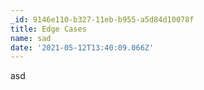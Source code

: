 ```yaml
---
_id: 9146e110-b327-11eb-b955-a5d84d10078f
title: Edge Cases
name: sad
date: '2021-05-12T13:40:09.066Z'
---
```

asd

